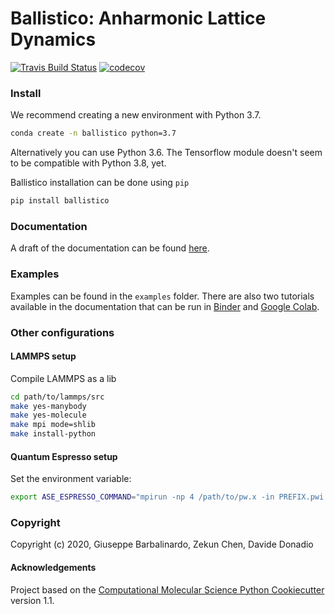 Ballistico: Anharmonic Lattice Dynamics
==============================
[//]: # (Badges)
[![Travis Build Status](https://travis-ci.com/gbarbalinardo/ballistico.svg?token=EFWyhyp9aQcQnteZBpEr&branch=master)](https://travis-ci.com/gbarbalinardo/ballistico)
[![codecov](https://codecov.io/gh/gbarbalinardo/ballistico/branch/master/graphs/badge.svg?token=tiC2xj2OQG)](https://codecov.io/gh/gbarbalinardo/ballistico/branch/master)



### Install
We recommend creating a new environment with Python 3.7.
```bash
conda create -n ballistico python=3.7
```
Alternatively you can use Python 3.6. The Tensorflow module doesn't seem to be compatible with Python 3.8, yet.

Ballistico installation can be done using `pip`
```bash
pip install ballistico
```


### Documentation

A draft of the documentation can be found [here](http://169.237.38.203/ballistico/).

### Examples

Examples can be found in the `examples` folder. There are also two tutorials available in the documentation that can be run in [Binder](https://mybinder.org/) and [Google Colab](https://colab.research.google.com).

### Other configurations
#### LAMMPS setup

Compile LAMMPS as a lib
```bash
cd path/to/lammps/src
make yes-manybody
make yes-molecule
make mpi mode=shlib
make install-python
```

#### Quantum Espresso setup

Set the environment variable:
```bash
export ASE_ESPRESSO_COMMAND="mpirun -np 4 /path/to/pw.x -in PREFIX.pwi > PREFIX.pwo"
```

### Copyright

Copyright (c) 2020, Giuseppe Barbalinardo, Zekun Chen, Davide Donadio


#### Acknowledgements

Project based on the
[Computational Molecular Science Python Cookiecutter](https://github.com/molssi/cookiecutter-cms) version 1.1.


